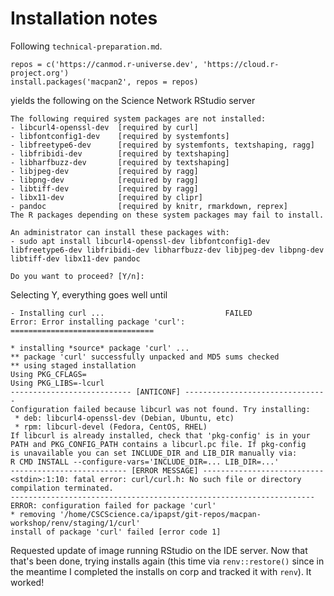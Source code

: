 # Installation notes

Following `technical-preparation.md`.

```
repos = c('https://canmod.r-universe.dev', 'https://cloud.r-project.org')
install.packages('macpan2', repos = repos)
```

yields the following on the Science Network RStudio server

```
The following required system packages are not installed:
- libcurl4-openssl-dev  [required by curl]
- libfontconfig1-dev    [required by systemfonts]
- libfreetype6-dev      [required by systemfonts, textshaping, ragg]
- libfribidi-dev        [required by textshaping]
- libharfbuzz-dev       [required by textshaping]
- libjpeg-dev           [required by ragg]
- libpng-dev            [required by ragg]
- libtiff-dev           [required by ragg]
- libx11-dev            [required by clipr]
- pandoc                [required by knitr, rmarkdown, reprex]
The R packages depending on these system packages may fail to install.

An administrator can install these packages with:
- sudo apt install libcurl4-openssl-dev libfontconfig1-dev libfreetype6-dev libfribidi-dev libharfbuzz-dev libjpeg-dev libpng-dev libtiff-dev libx11-dev pandoc

Do you want to proceed? [Y/n]:
```

Selecting Y, everything goes well until

```
- Installing curl ...                           FAILED
Error: Error installing package 'curl':
================================

* installing *source* package 'curl' ...
** package 'curl' successfully unpacked and MD5 sums checked
** using staged installation
Using PKG_CFLAGS=
Using PKG_LIBS=-lcurl
--------------------------- [ANTICONF] --------------------------------
Configuration failed because libcurl was not found. Try installing:
 * deb: libcurl4-openssl-dev (Debian, Ubuntu, etc)
 * rpm: libcurl-devel (Fedora, CentOS, RHEL)
If libcurl is already installed, check that 'pkg-config' is in your
PATH and PKG_CONFIG_PATH contains a libcurl.pc file. If pkg-config
is unavailable you can set INCLUDE_DIR and LIB_DIR manually via:
R CMD INSTALL --configure-vars='INCLUDE_DIR=... LIB_DIR=...'
-------------------------- [ERROR MESSAGE] ---------------------------
<stdin>:1:10: fatal error: curl/curl.h: No such file or directory
compilation terminated.
--------------------------------------------------------------------
ERROR: configuration failed for package 'curl'
* removing '/home/CSCScience.ca/ipapst/git-repos/macpan-workshop/renv/staging/1/curl'
install of package 'curl' failed [error code 1]
```

Requested update of image running RStudio on the IDE server. Now that that's been done, trying installs again (this time via `renv::restore()` since in the meantime I completed the installs on corp and tracked it with `renv`). It worked!



